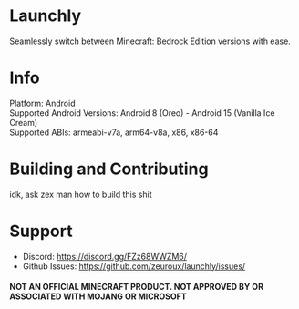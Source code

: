 # Launchly
Seamlessly switch between Minecraft: Bedrock Edition versions with ease.

# Info
Platform: Android<br>
Supported Android Versions: Android 8 (Oreo) - Android 15 (Vanilla Ice Cream)<br>
Supported ABIs: armeabi-v7a, arm64-v8a, x86, x86-64

# Building and Contributing
idk, ask zex man how to build this shit

# Support
- Discord: https://discord.gg/FZz68WWZM6/
- Github Issues: https://github.com/zeuroux/launchly/issues/

#### NOT AN OFFICIAL MINECRAFT PRODUCT. NOT APPROVED BY OR ASSOCIATED WITH MOJANG OR MICROSOFT